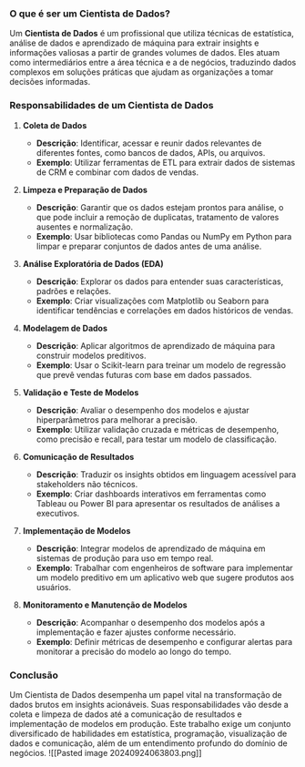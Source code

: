 ### O que é ser um Cientista de Dados?
Um **Cientista de Dados** é um profissional que utiliza técnicas de estatística, análise de dados e aprendizado de máquina para extrair insights e informações valiosas a partir de grandes volumes de dados. Eles atuam como intermediários entre a área técnica e a de negócios, traduzindo dados complexos em soluções práticas que ajudam as organizações a tomar decisões informadas.

### Responsabilidades de um Cientista de Dados

1. **Coleta de Dados**
   - **Descrição**: Identificar, acessar e reunir dados relevantes de diferentes fontes, como bancos de dados, APIs, ou arquivos.
   - **Exemplo**: Utilizar ferramentas de ETL para extrair dados de sistemas de CRM e combinar com dados de vendas.

2. **Limpeza e Preparação de Dados**
   - **Descrição**: Garantir que os dados estejam prontos para análise, o que pode incluir a remoção de duplicatas, tratamento de valores ausentes e normalização.
   - **Exemplo**: Usar bibliotecas como Pandas ou NumPy em Python para limpar e preparar conjuntos de dados antes de uma análise.

3. **Análise Exploratória de Dados (EDA)**
   - **Descrição**: Explorar os dados para entender suas características, padrões e relações.
   - **Exemplo**: Criar visualizações com Matplotlib ou Seaborn para identificar tendências e correlações em dados históricos de vendas.

4. **Modelagem de Dados**
   - **Descrição**: Aplicar algoritmos de aprendizado de máquina para construir modelos preditivos.
   - **Exemplo**: Usar o Scikit-learn para treinar um modelo de regressão que prevê vendas futuras com base em dados passados.

5. **Validação e Teste de Modelos**
   - **Descrição**: Avaliar o desempenho dos modelos e ajustar hiperparâmetros para melhorar a precisão.
   - **Exemplo**: Utilizar validação cruzada e métricas de desempenho, como precisão e recall, para testar um modelo de classificação.

6. **Comunicação de Resultados**
   - **Descrição**: Traduzir os insights obtidos em linguagem acessível para stakeholders não técnicos.
   - **Exemplo**: Criar dashboards interativos em ferramentas como Tableau ou Power BI para apresentar os resultados de análises a executivos.

7. **Implementação de Modelos**
   - **Descrição**: Integrar modelos de aprendizado de máquina em sistemas de produção para uso em tempo real.
   - **Exemplo**: Trabalhar com engenheiros de software para implementar um modelo preditivo em um aplicativo web que sugere produtos aos usuários.

8. **Monitoramento e Manutenção de Modelos**
   - **Descrição**: Acompanhar o desempenho dos modelos após a implementação e fazer ajustes conforme necessário.
   - **Exemplo**: Definir métricas de desempenho e configurar alertas para monitorar a precisão do modelo ao longo do tempo.

### Conclusão
Um Cientista de Dados desempenha um papel vital na transformação de dados brutos em insights acionáveis. Suas responsabilidades vão desde a coleta e limpeza de dados até a comunicação de resultados e implementação de modelos em produção. Este trabalho exige um conjunto diversificado de habilidades em estatística, programação, visualização de dados e comunicação, além de um entendimento profundo do domínio de negócios.
![[Pasted image 20240924063803.png]]